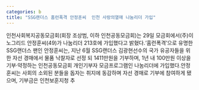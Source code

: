 ```yaml
---
categories: b
title: "SSG랜더스 홈런폭격 안정훈씨  인천 사랑의열매 나눔리더 가입"
---
```

인천사회복지공동모금회(회장 조상범, 이하 인천공동모금회)는 29일 모금회에서(주)이노그리드 안정훈씨(49)가 나눔리더 213호에 가입했다고 밝혔다.‘홈런폭격’으로 유명한 SSG랜더스 팬인 안정훈씨는, 지난 6월 SSG랜더스 김광현선수의 국가 유공자들을 위한 자선 경매에서 물품 낙찰자로 선정 되 1411만원을 기부하며, 1년 내 100만원 이상을 기부·약정하는 인천공동모금회 개인기부자 모금프로그램인 나눔리더에 가입했다.안정훈씨는 사회의 소외된 분들을 돕자는 취지에 동감하며 자선 경매로 기부에 참여하게 됐으며, 기부금은 인천보훈지청 추